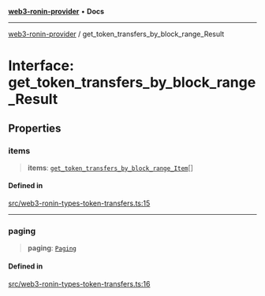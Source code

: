 [**web3-ronin-provider**](../README.md) • **Docs**

***

[web3-ronin-provider](../globals.md) / get\_token\_transfers\_by\_block\_range\_Result

# Interface: get\_token\_transfers\_by\_block\_range\_Result

## Properties

### items

> **items**: [`get_token_transfers_by_block_range_Item`](get_token_transfers_by_block_range_Item.md)[]

#### Defined in

[src/web3-ronin-types-token-transfers.ts:15](https://github.com/chuacw/web3-ronin-provider/blob/746ea3f5b1cadd8ceeca40298f62b32897e1ae69/src/web3-ronin-types-token-transfers.ts#L15)

***

### paging

> **paging**: [`Paging`](Paging.md)

#### Defined in

[src/web3-ronin-types-token-transfers.ts:16](https://github.com/chuacw/web3-ronin-provider/blob/746ea3f5b1cadd8ceeca40298f62b32897e1ae69/src/web3-ronin-types-token-transfers.ts#L16)
